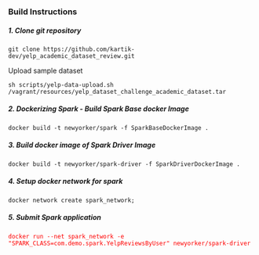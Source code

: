 ### Build Instructions

##### 1. Clone git repository

``git clone https://github.com/kartik-dev/yelp_academic_dataset_review.git``

Upload sample dataset

``sh scripts/yelp-data-upload.sh /vagrant/resources/yelp_dataset_challenge_academic_dataset.tar``

##### 2. Dockerizing Spark - Build Spark Base docker Image

``docker build -t newyorker/spark -f SparkBaseDockerImage .``

##### 3. Build docker image of Spark Driver Image

``docker build -t newyorker/spark-driver -f SparkDriverDockerImage .``

##### 4. Setup docker network for spark

``docker network create spark_network;``

##### 5. Submit Spark application
<span style="color:red">
 
`` docker run --net spark_network -e "SPARK_CLASS=com.demo.spark.YelpReviewsByUser" newyorker/spark-driver ``

</span>  
 
